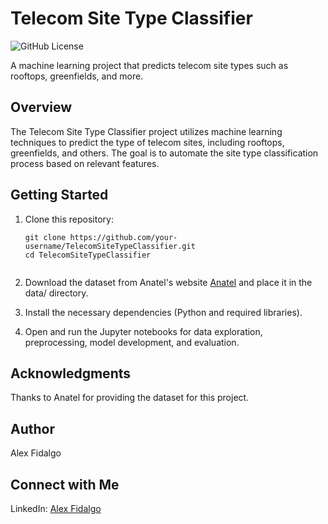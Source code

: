 # Telecom Site Type Classifier

![GitHub License](https://img.shields.io/badge/license-MIT-blue.svg)

A machine learning project that predicts telecom site types such as rooftops, greenfields, and more.

## Overview

The Telecom Site Type Classifier project utilizes machine learning techniques to predict the type of telecom sites, including rooftops, greenfields, and others. The goal is to automate the site type classification process based on relevant features.

## Getting Started

1. Clone this repository:

   ```shell
   git clone https://github.com/your-username/TelecomSiteTypeClassifier.git
   cd TelecomSiteTypeClassifier
   

2. Download the dataset from Anatel's website [Anatel](https://sistemas.anatel.gov.br/se/public/view/b/licenciamento.php) and place it in the data/ directory.

3. Install the necessary dependencies (Python and required libraries).

4. Open and run the Jupyter notebooks for data exploration, preprocessing, model development, and evaluation.

## Acknowledgments

Thanks to Anatel for providing the dataset for this project.

## Author

Alex Fidalgo

## Connect with Me

LinkedIn: [Alex Fidalgo](https://www.linkedin.com/in/alex-zamikhowsky/)


